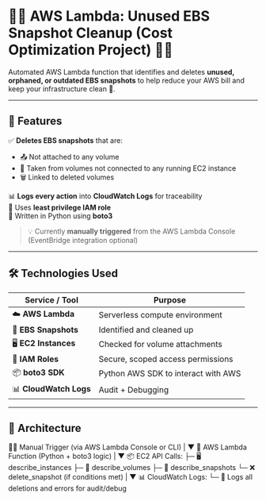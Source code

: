 # 🧹💸 **AWS Lambda: Unused EBS Snapshot Cleanup (Cost Optimization Project)** 💸🧹

Automated AWS Lambda function that identifies and deletes **unused, orphaned, or outdated EBS snapshots** to help reduce your AWS bill and keep your infrastructure clean 🧼.

---

## 🚀 Features

✅ **Deletes EBS snapshots** that are:
- 📤 Not attached to any volume  
- 🔌 Taken from volumes not connected to any running EC2 instance  
- 🗑️ Linked to deleted volumes

📊 **Logs every action** into **CloudWatch Logs** for traceability  
🔐 Uses **least privilege IAM role**  
🧠 Written in Python using **boto3**

> 💡 Currently **manually triggered** from the AWS Lambda Console (EventBridge integration optional)

---

## 🛠️ Technologies Used

| Service / Tool     | Purpose                           |
|--------------------|-----------------------------------|
| ☁️ **AWS Lambda**      | Serverless compute environment     |
| 💽 **EBS Snapshots**   | Identified and cleaned up         |
| 🖥️ **EC2 Instances**   | Checked for volume attachments    |
| 🔐 **IAM Roles**       | Secure, scoped access permissions |
| 📦 **boto3 SDK**       | Python AWS SDK to interact with AWS |
| 📊 **CloudWatch Logs** | Audit + Debugging                 |

---

## 🧠 Architecture



🧑‍💻 Manual Trigger (via AWS Lambda Console or CLI)
        |
        ▼
🧠 AWS Lambda Function (Python + boto3 logic)
        |
        ▼
📦 EC2 API Calls:
   ├─ 🖥️ describe_instances
   ├─ 💽 describe_volumes
   ├─ 🧾 describe_snapshots
   └─ ❌ delete_snapshot (if conditions met)
        |
        ▼
📊 CloudWatch Logs:
   └─ 📝 Logs all deletions and errors for audit/debug

